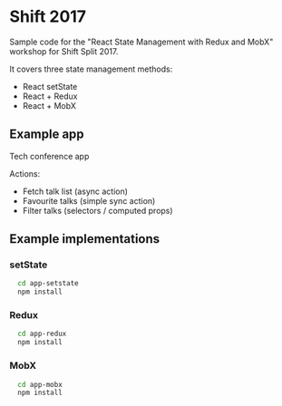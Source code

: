 # Shift 2017

Sample code for the "React State Management with Redux and MobX" workshop for Shift Split 2017.

It covers three state management methods:
* React setState
* React + Redux
* React + MobX

## Example app
Tech conference app

Actions:
* Fetch talk list (async action)
* Favourite talks (simple sync action)
* Filter talks (selectors / computed props)

## Example implementations

### setState

```bash
  cd app-setstate
  npm install
```

### Redux

```bash
  cd app-redux
  npm install
```

### MobX

```bash
  cd app-mobx
  npm install
```
